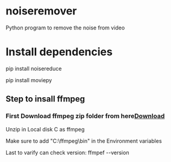 # noiseremover
Python program to remove the noise from video

# Install dependencies
pip install noisereduce

pip install moviepy

<h2>Step to insall ffmpeg</h2>

<h3>First Download ffmpeg zip folder from here<a href="https://www.gyan.dev/ffmpeg/builds/ffmpeg-git-full.7z">Download</a></h3>

Unzip in Local disk C as ffmpeg

Make sure to add "C:\ffmpeg\bin" in the Environment variables

Last to varify can check version: ffmpef --version
